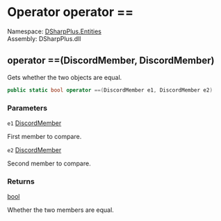 # Operator operator ==

Namespace: [DSharpPlus.Entities](DSharpPlus.Entities.md)  
Assembly: DSharpPlus.dll

## <a id="DSharpPlus_Entities_DiscordMember_op_Equality_DSharpPlus_Entities_DiscordMember_DSharpPlus_Entities_DiscordMember_"></a>operator ==\(DiscordMember, DiscordMember\)

Gets whether the two <xref href="DSharpPlus.Entities.DiscordMember" data-throw-if-not-resolved="false"></xref> objects are equal.

```csharp
public static bool operator ==(DiscordMember e1, DiscordMember e2)
```

### Parameters

`e1` [DiscordMember](DSharpPlus.Entities.DiscordMember.md)

First member to compare.

`e2` [DiscordMember](DSharpPlus.Entities.DiscordMember.md)

Second member to compare.

### Returns

[bool](https://learn.microsoft.com/dotnet/api/system.boolean)

Whether the two members are equal.

